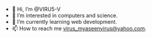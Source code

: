 - 👋 Hi, I’m @VIRU5-V
- 👀 I’m interested in computers and science.
- 🌱 I’m currently learning web development.
- 📫 How to reach me virus_myaseenvirus@yahoo.com.
